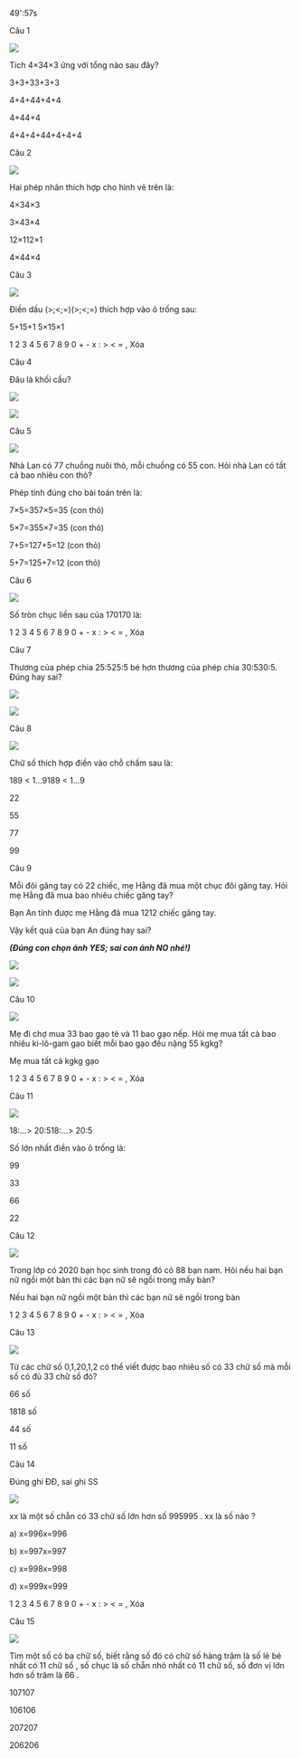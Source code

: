 49':57s

Câu 1

![](https://onthi123.vn/public/uploads/1h/k1.jpg)

Tích 4×34×3 ứng với tổng nào sau đây?

3+3+33+3+3

4+4+44+4+4

4+44+4

4+4+4+44+4+4+4

Câu 2

![](https://onthi123.vn/public/uploads/1h/k2.png)

Hai phép nhân thích hợp cho hình vẽ trên là:

4×34×3

3×43×4

12×112×1

4×44×4

Câu 3

![](https://onthi123.vn/public/uploads/1h/k3.jpg)

Điền dấu (>;<;=)(>;<;=) thích hợp vào ô trống sau: 

5+15+1   5×15×1

1 2 3 4 5 6 7 8 9 0 + - x : > < = , Xóa

Câu 4

Đâu là khối cầu? 

![](https://onthi123.vn/public/uploads/1h/n4_4.png)

![](https://onthi123.vn/public/uploads/1h/n4_5.png)

Câu 5

![](https://onthi123.vn/public/uploads/1h/k4.png)

Nhà Lan có 77 chuồng nuôi thỏ, mỗi chuồng có 55 con. Hỏi nhà Lan có tất cả bao nhiêu con thỏ? 

Phép tính đúng cho bài toán trên là:

7×5=357×5=35 (con thỏ)

5×7=355×7=35 (con thỏ)

7+5=127+5=12 (con thỏ)

5+7=125+7=12 (con thỏ)

Câu 6

![](https://onthi123.vn/public/uploads/1h/k6_2.jpg)

Số tròn chục liền sau của 170170 là:   

1 2 3 4 5 6 7 8 9 0 + - x : > < = , Xóa

Câu 7

Thương của phép chia 25:525:5 bé hơn thương của phép chia 30:530:5. Đúng hay sai? 

![](https://onthi123.vn/public/uploads/1h/k71.png)

![](https://onthi123.vn/public/uploads/1h/k72.png)

Câu 8

![](https://onthi123.vn/public/uploads/1h/k8.png)

Chữ số thích hợp điền vào chỗ chấm sau là: 

189 <  1...9189 <  1...9

22

55

77

99

Câu 9

Mỗi đôi găng tay có 22 chiếc, mẹ Hằng đã mua một chục đôi găng tay. Hỏi mẹ Hằng đã mua bao nhiêu chiếc găng tay? 

Bạn An tính được mẹ Hằng đã mua 1212 chiếc găng tay.

Vậy kết quả của bạn An đúng hay sai?

**_(Đúng con chọn ảnh YES; sai con ảnh NO nhé!)_**

![](https://onthi123.vn/public/uploads/1h/c41_2.jpg)

![](https://onthi123.vn/public/uploads/1h/c42_2.jpg)

Câu 10

![](https://onthi123.vn/public/uploads/1h/k10.png)

Mẹ đi chợ mua 33 bao gạo tẻ và 11 bao gạo nếp. Hỏi mẹ mua tất cả bao nhiêu ki-lô-gam gạo biết mỗi bao gạo đều nặng 55 kgkg? 

Mẹ mua tất cả   kgkg gạo

1 2 3 4 5 6 7 8 9 0 + - x : > < = , Xóa

Câu 11

![](https://onthi123.vn/public/uploads/1h/k11.png)

18:...> 20:518:...> 20:5

Số lớn nhất điền vào ô trống là: 

99

33

66

22

Câu 12

![](https://onthi123.vn/public/uploads/1h/k12.png)

Trong lớp có 2020 bạn học sinh trong đó có 88 bạn nam. Hỏi nếu hai bạn nữ ngồi một bàn thì các bạn nữ sẽ ngồi trong mấy bàn? 

Nếu hai bạn nữ ngồi một bàn thì các bạn nữ sẽ ngồi trong  bàn

1 2 3 4 5 6 7 8 9 0 + - x : > < = , Xóa

Câu 13

![](https://onthi123.vn/public/uploads/1h/k13.png)

Từ các chữ số 0,1,20,1,2 có thể viết được bao nhiêu số có 33 chữ số mà mỗi số có đủ 33 chữ số đó? 

66 số

1818 số

44 số

11 số

Câu 14

Đúng ghi ĐĐ, sai ghi SS

![](https://onthi123.vn/public/uploads/1h/k14.jpg)

xx là một số chẵn có 33 chữ số lớn hơn số 995995 . xx là số nào ?

a) x=996x=996    

b) x=997x=997    

c) x=998x=998    

d) x=999x=999    

1 2 3 4 5 6 7 8 9 0 + - x : > < = , Xóa

Câu 15

![](https://onthi123.vn/public/uploads/1h/k15.jpg)

Tìm một số có ba chữ số, biết rằng số đó có chữ số hàng trăm là số lẻ bé nhất có 11 chữ số , số chục là số chẵn nhỏ nhất có 11 chữ số, số đơn vị lớn hơn số trăm là 66 . 

107107

106106

207207

206206
